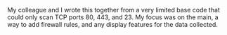 My colleague and I wrote this together from a very limited base code that could only scan TCP ports 80, 443, and 23.
My focus was on the main, a way to add firewall rules, and any display features for the data collected.

